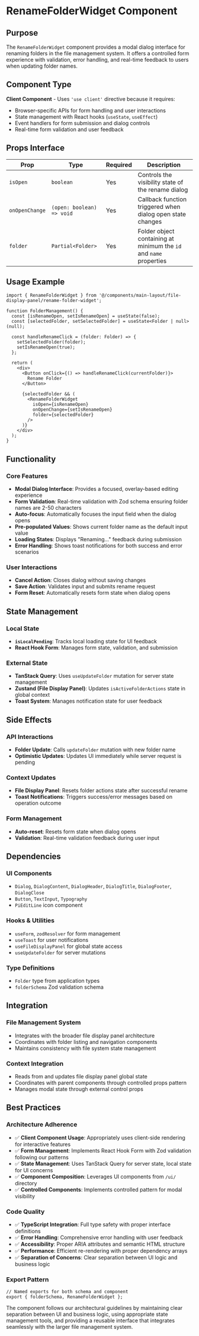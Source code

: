 # RenameFolderWidget Component

## Purpose

The `RenameFolderWidget` component provides a modal dialog interface for renaming folders in the file management system. It offers a controlled form experience with validation, error handling, and real-time feedback to users when updating folder names.

## Component Type

**Client Component** - Uses `'use client'` directive because it requires:
- Browser-specific APIs for form handling and user interactions
- State management with React hooks (`useState`, `useEffect`)
- Event handlers for form submission and dialog controls
- Real-time form validation and user feedback

## Props Interface

| Prop | Type | Required | Description |
|------|------|----------|-------------|
| `isOpen` | `boolean` | Yes | Controls the visibility state of the rename dialog |
| `onOpenChange` | `(open: boolean) => void` | Yes | Callback function triggered when dialog open state changes |
| `folder` | `Partial<Folder>` | Yes | Folder object containing at minimum the `id` and `name` properties |

## Usage Example

```tsx
import { RenameFolderWidget } from '@/components/main-layout/file-display-panel/rename-folder-widget';

function FolderManagement() {
  const [isRenameOpen, setIsRenameOpen] = useState(false);
  const [selectedFolder, setSelectedFolder] = useState<Folder | null>(null);

  const handleRenameClick = (folder: Folder) => {
    setSelectedFolder(folder);
    setIsRenameOpen(true);
  };

  return (
    <div>
      <Button onClick={() => handleRenameClick(currentFolder)}>
        Rename Folder
      </Button>
      
      {selectedFolder && (
        <RenameFolderWidget
          isOpen={isRenameOpen}
          onOpenChange={setIsRenameOpen}
          folder={selectedFolder}
        />
      )}
    </div>
  );
}
```

## Functionality

### Core Features
- **Modal Dialog Interface**: Provides a focused, overlay-based editing experience
- **Form Validation**: Real-time validation with Zod schema ensuring folder names are 2-50 characters
- **Auto-focus**: Automatically focuses the input field when the dialog opens
- **Pre-populated Values**: Shows current folder name as the default input value
- **Loading States**: Displays "Renaming..." feedback during submission
- **Error Handling**: Shows toast notifications for both success and error scenarios

### User Interactions
- **Cancel Action**: Closes dialog without saving changes
- **Save Action**: Validates input and submits rename request
- **Form Reset**: Automatically resets form state when dialog opens

## State Management

### Local State
- **`isLocalPending`**: Tracks local loading state for UI feedback
- **React Hook Form**: Manages form state, validation, and submission

### External State
- **TanStack Query**: Uses `useUpdateFolder` mutation for server state management
- **Zustand (File Display Panel)**: Updates `isActiveFolderActions` state in global context
- **Toast System**: Manages notification state for user feedback

## Side Effects

### API Interactions
- **Folder Update**: Calls `updateFolder` mutation with new folder name
- **Optimistic Updates**: Updates UI immediately while server request is pending

### Context Updates
- **File Display Panel**: Resets folder actions state after successful rename
- **Toast Notifications**: Triggers success/error messages based on operation outcome

### Form Management
- **Auto-reset**: Resets form state when dialog opens
- **Validation**: Real-time validation feedback during user input

## Dependencies

### UI Components
- `Dialog`, `DialogContent`, `DialogHeader`, `DialogTitle`, `DialogFooter`, `DialogClose`
- `Button`, `TextInput`, `Typography`
- `PiEditLine` icon component

### Hooks & Utilities
- `useForm`, `zodResolver` for form management
- `useToast` for user notifications
- `useFileDisplayPanel` for global state access
- `useUpdateFolder` for server mutations

### Type Definitions
- `Folder` type from application types
- `folderSchema` Zod validation schema

## Integration

### File Management System
- Integrates with the broader file display panel architecture
- Coordinates with folder listing and navigation components
- Maintains consistency with file system state management

### Context Integration
- Reads from and updates file display panel global state
- Coordinates with parent components through controlled props pattern
- Manages modal state through external control props

## Best Practices

### Architecture Adherence
- ✅ **Client Component Usage**: Appropriately uses client-side rendering for interactive features
- ✅ **Form Management**: Implements React Hook Form with Zod validation following our patterns
- ✅ **State Management**: Uses TanStack Query for server state, local state for UI concerns
- ✅ **Component Composition**: Leverages UI components from `/ui/` directory
- ✅ **Controlled Components**: Implements controlled pattern for modal visibility

### Code Quality
- ✅ **TypeScript Integration**: Full type safety with proper interface definitions
- ✅ **Error Handling**: Comprehensive error handling with user feedback
- ✅ **Accessibility**: Proper ARIA attributes and semantic HTML structure
- ✅ **Performance**: Efficient re-rendering with proper dependency arrays
- ✅ **Separation of Concerns**: Clear separation between UI logic and business logic

### Export Pattern
```tsx
// Named exports for both schema and component
export { folderSchema, RenameFolderWidget };
```

The component follows our architectural guidelines by maintaining clear separation between UI and business logic, using appropriate state management tools, and providing a reusable interface that integrates seamlessly with the larger file management system.